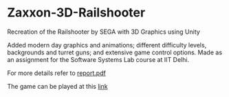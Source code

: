 # Zaxxon-3D-Railshooter
Recreation of the Railshooter by SEGA with 3D Graphics using Unity

Added modern day graphics and animations; different difficulty levels, backgrounds and turret guns; and extensive game control options. Made as an assignment for the Software Systems Lab course at IIT Delhi.

For more details refer to [report.pdf](report.pdf)

The game can be played at this [link](http://www.cse.iitd.ac.in/~shubhankar/TA/COP701/navreet_nilaksh/index.html)
